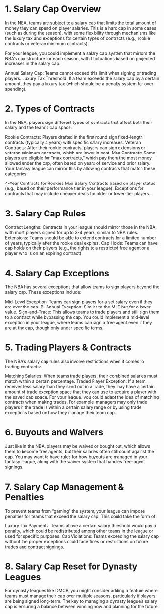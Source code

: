 # 1. Salary Cap Overview
In the NBA, teams are subject to a salary cap that limits the total amount of money they can spend on player salaries. This is a hard cap in some cases (such as during the season), with some flexibility through mechanisms like the luxury tax and exceptions for certain types of contracts (e.g., rookie contracts or veteran minimum contracts).

For your league, you could implement a salary cap system that mirrors the NBA’s cap structure for each season, with fluctuations based on projected increases in the salary cap.

Annual Salary Cap: Teams cannot exceed this limit when signing or trading players.
Luxury Tax Threshold: If a team exceeds the salary cap by a certain amount, they pay a luxury tax (which should be a penalty system for over-spending).

# 2. Types of Contracts
In the NBA, players sign different types of contracts that affect both their salary and the team's cap space:

Rookie Contracts: Players drafted in the first round sign fixed-length contracts (typically 4 years) with specific salary increases.
Veteran Contracts: After their rookie contracts, players can sign extensions or veteran minimum contracts, which are lower in cost.
Max Contracts: Some players are eligible for "max contracts," which pay them the most money allowed under the cap, often based on years of service and prior salary.
Your fantasy league can mirror this by allowing contracts that match these categories:

4-Year Contracts for Rookies
Max Salary Contracts based on player status (e.g., based on their performance tier in your league).
Exceptions for contracts that may include cheaper deals for older or lower-tier players.

# 3. Salary Cap Rules
Contract Lengths: Contracts in your league should mirror those in the NBA, with most players signed for up to 3-4 years, similar to NBA rules.
Extensions: Teams should be able to extend contracts for a limited number of years, typically after the rookie deal expires.
Cap Holds: Teams can have cap holds on their players (e.g., the rights to a restricted free agent or a player who is on an expiring contract).

# 4. Salary Cap Exceptions
The NBA has several exceptions that allow teams to sign players beyond the salary cap. These exceptions include:

Mid-Level Exception: Teams can sign players for a set salary even if they are over the cap.
Bi-Annual Exception: Similar to the MLE but for a lower value.
Sign-and-Trade: This allows teams to trade players and still sign them to a contract while bypassing the cap.
You could implement a mid-level exception in your league, where teams can sign a free agent even if they are at the cap, though only under specific terms.

# 5. Trading Players & Contracts
The NBA's salary cap rules also involve restrictions when it comes to trading contracts:

Matching Salaries: When teams trade players, their combined salaries must match within a certain percentage.
Traded Player Exception: If a team receives less salary than they send out in a trade, they may have a certain amount of trade exception space that they can use to acquire a player with the saved cap space.
For your league, you could adapt the idea of matching contracts when making trades. For example, managers may only trade players if the trade is within a certain salary range or by using trade exceptions based on how they manage their team cap.

# 6. Buyouts and Waivers
Just like in the NBA, players may be waived or bought out, which allows them to become free agents, but their salaries often still count against the cap. You may want to have rules for how buyouts are managed in your fantasy league, along with the waiver system that handles free-agent signings.

# 7. Salary Cap Management & Penalties
To prevent teams from “gaming” the system, your league can impose penalties for teams that exceed the salary cap. This could take the form of:

Luxury Tax Payments: Teams above a certain salary threshold would pay a penalty, which could be redistributed among other teams in the league or used for specific purposes.
Cap Violations: Teams exceeding the salary cap without the proper exceptions could face fines or restrictions on future trades and contract signings.

# 8. Salary Cap Reset for Dynasty Leagues
For dynasty leagues like DMCB, you might consider adding a feature where teams must manage their cap over multiple seasons, particularly if players are being signed long-term. The key to managing a dynasty league’s salary cap is ensuring a balance between winning now and planning for the future.
